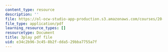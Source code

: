 ```yaml
---
content_type: resource
description: ''
file: https://ol-ocw-studio-app-production.s3.amazonaws.com/courses/20-219-becoming-the-next-bill-nye-writing-and-hosting-the-educational-show-january-iap-2015/e34c2b963c458b2fdda529bba7755a7f_AjK2zF9yN0k.pdf
file_type: application/pdf
learning_resource_types: []
resourcetype: Document
title: 3play pdf file
uid: e34c2b96-3c45-8b2f-dda5-29bba7755a7f
---
```

